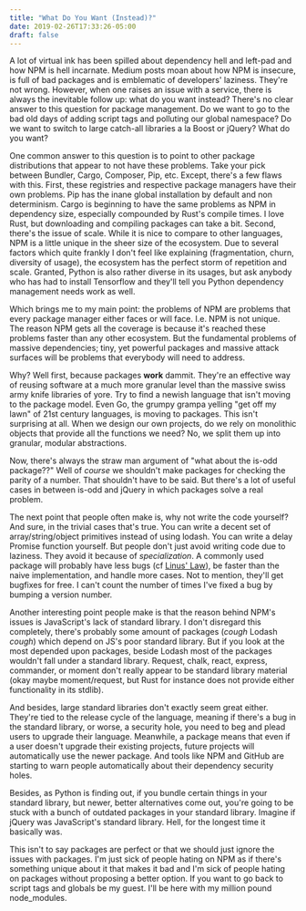 ```yaml
---
title: "What Do You Want (Instead)?"
date: 2019-02-26T17:33:26-05:00
draft: false
---
```


A lot of virtual ink has been spilled about dependency hell and
left-pad and how NPM is hell incarnate. Medium posts moan about how
NPM is insecure, is full of bad packages and is emblematic of
developers' laziness. They're not wrong. However, when one raises an
issue with a service, there is always the inevitable follow up: what
do you want instead? There's no clear answer to this question for
package management. Do we want to go to the bad old days of adding
script tags and polluting our global namespace? Do we want to switch
to large catch-all libraries a la Boost or jQuery? What do you want?

One common answer to this question is to point to other package
distributions that appear to not have these problems. Take your pick
between Bundler, Cargo, Composer, Pip, etc. Except, there's a few
flaws with this. First, these registries and respective package
managers have their own problems. Pip has the inane global
installation by default and non determinism. Cargo is beginning to
have the same problems as NPM in dependency size, especially
compounded by Rust's compile times. I love Rust, but downloading and
compiling packages can take a bit. Second, there's the issue of
scale. While it is nice to compare to other languages, NPM is a little
unique in the sheer size of the ecosystem. Due to several factors
which quite frankly I don't feel like explaining (fragmentation,
churn, diversity of usage), the ecosystem has the perfect storm of
repetition and scale. Granted, Python is also rather diverse in its
usages, but ask anybody who has had to install Tensorflow and they'll
tell you Python dependency management needs work as well.

Which brings me to my main point: the problems of NPM are problems
that every package manager either faces or will face. I.e. NPM is not
unique. The reason NPM gets all the coverage is because it's reached
these problems faster than any other ecosystem. But the fundamental
problems of massive dependencies; tiny, yet powerful packages and
massive attack surfaces will be problems that everybody will need to
address.

Why? Well first, because packages **work** dammit. They're an
effective way of reusing software at a much more granular level than
the massive swiss army knife libraries of yore. Try to find a newish
language that isn't moving to the package model. Even Go, the grumpy
grampa yelling "get off my lawn" of 21st century languages, is moving
to packages. This isn't surprising at all. When we design our own
projects, do we rely on monolithic objects that provide all the
functions we need? No, we split them up into granular, modular
abstractions.

Now, there's always the straw man argument of "what about the is-odd
package??" Well of *course* we shouldn't make packages for checking
the parity of a number. That shouldn't have to be said. But there's a
lot of useful cases in between is-odd and jQuery in which packages
solve a real problem.

The next point that people often make is, why not write the code
yourself? And sure, in the trivial cases that's true. You can write a
decent set of array/string/object primitives instead of using
lodash. You can write a delay Promise function yourself. But people
don't just avoid writing code due to laziness. They avoid it because
of *specialization*. A commonly used package will probably have less
bugs (cf [Linus' Law](https://en.wikipedia.org/wiki/Linus's_Law)), be
faster than the naive implementation, and handle more cases. Not to
mention, they'll get bugfixes for free. I can't count the number of
times I've fixed a bug by bumping a version number.

Another interesting point people make is that the reason behind NPM's
issues is JavaScript's lack of standard library. I don't disregard
this completely, there's probably some amount of packages (*cough*
Lodash *cough*) which depend on JS's poor standard library. But if you
look at the most depended upon packages, beside Lodash most of the
packages wouldn't fall under a standard library. Request, chalk,
react, express, commander, or moment don't really appear to be
standard library material (okay maybe moment/request, but Rust for
instance does not provide either functionality in its stdlib).

And besides, large standard libraries don't exactly seem great
either. They're tied to the release cycle of the language, meaning if
there's a bug in the standard library, or worse, a security hole, you
need to beg and plead users to upgrade their language. Meanwhile, a
package means that even if a user doesn't upgrade their existing
projects, future projects will automatically use the newer
package. And tools like NPM and GitHub are starting to warn people
automatically about their dependency security holes.

Besides, as Python is finding out, if you bundle certain things in
your standard library, but newer, better alternatives come out, you're
going to be stuck with a bunch of outdated packages in your standard
library. Imagine if jQuery was JavaScript's standard library. Hell,
for the longest time it basically was.

This isn't to say packages are perfect or that we should just ignore
the issues with packages. I'm just sick of people hating on NPM as if
there's something unique about it that makes it bad and I'm sick of
people hating on packages without proposing a better option. If you
want to go back to script tags and globals be my guest. I'll be here
with my million pound node_modules.
